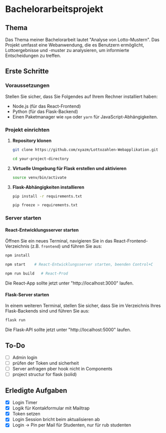 # Bachelorarbeitsprojekt

## Thema
Das Thema meiner Bachelorarbeit lautet "Analyse von Lotto-Mustern". Das Projekt umfasst eine Webanwendung, die es Benutzern ermöglicht, Lottoergebnisse und -muster zu analysieren, um informierte Entscheidungen zu treffen.

## Erste Schritte

### Voraussetzungen
Stellen Sie sicher, dass Sie Folgendes auf Ihrem Rechner installiert haben:
- Node.js (für das React-Frontend)
- Python (für das Flask-Backend)
- Einen Paketmanager wie `npm` oder `yarn` für JavaScript-Abhängigkeiten.

### Projekt einrichten

1. **Repository klonen**
   ```bash
   git clone https://github.com/xyazm/Lottozahlen-Webapplikation.git
   ```
   ```bash
   cd your-project-directory
   ```

2. **Virtuelle Umgebung für Flask erstellen und aktivieren**

   ```bash
   source venv/bin/activate  
   ```

3. **Flask-Abhängigkeiten installieren**
   ```bash
   pip install -r requirements.txt 
   ```
   ```bash
   pip freeze > requirements.txt 
   ```

### Server starten

#### React-Entwicklungsserver starten
Öffnen Sie ein neues Terminal, navigieren Sie in das React-Frontend-Verzeichnis (z.B. `frontend`) und führen Sie aus:
```bash
npm install  
```
```bash
npm start    # React-Entwicklungsserver starten, beenden Control+C
```
```bash
npm run build   # React-Prod 
```

Die React-App sollte jetzt unter "http://localhost:3000" laufen.

#### Flask-Server starten
In einem weiteren Terminal, stellen Sie sicher, dass Sie im Verzeichnis Ihres Flask-Backends sind und führen Sie aus:
```bash
flask run  
```
Die Flask-API sollte jetzt unter "http://localhost:5000" laufen.

## To-Do
- [ ] Admin login
- [ ] prüfen der Token und sicherheit
- [ ] Server anfragen pber hook nicht in Components
- [ ] project structur for flask (solid)

## Erledigte Aufgaben
- [x] Login Timer 
- [x] Logik für Kontakformular mit Mailtrap
- [x] Token setzen
- [x] Login Session bricht beim aktualisieren ab
- [x] Login -> Pin per Mail für Studenten, nur für rub studenten
